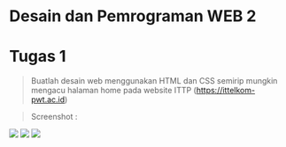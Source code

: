 # Desain dan Pemrograman WEB 2

# Tugas 1
> Buatlah desain web menggunakan HTML dan CSS semirip mungkin mengacu halaman home pada website ITTP (https://ittelkom-pwt.ac.id)

> Screenshot :
<img src = "https://github.com/anggeralmasih/Desain_dan_Pemrograman_WEB_2_19104073-Anggeralmasih-Wiradika-Rusmana/blob/main/Tugas%201%20HTML/Screenshoot/cap1.PNG">
<img src = "https://github.com/anggeralmasih/Desain_dan_Pemrograman_WEB_2_19104073-Anggeralmasih-Wiradika-Rusmana/blob/main/Tugas%201%20HTML/Screenshoot/cap2.PNG">
<img src = "https://github.com/anggeralmasih/Desain_dan_Pemrograman_WEB_2_19104073-Anggeralmasih-Wiradika-Rusmana/blob/main/Tugas%201%20HTML/Screenshoot/cap3.PNG">

